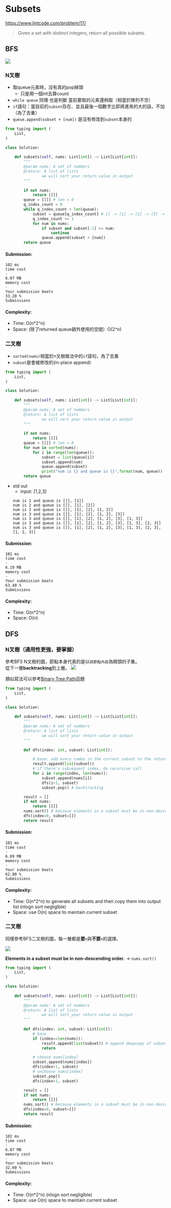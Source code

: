 # Subsets
https://www.lintcode.com/problem/17/
>Given a set with distinct integers, return all possible subsets.

## BFS

<img src="../images/17_Subsets.png" />

### N叉樹
- 取queue元素時，沒有真的pop掉頭
  - 只是用一個int去算count
- `while queue` 同理 也是判斷 當前要取的元素還夠取（相當於隊列不空）
- `if`語句：當目前的`subset`存在、並且最後一個數字比即將進來的大的話，不加（為了去重）
- `queue.append(subset + [num])` 是沒有修改到`subset`本身的
   
```python
from typing import (
    List,
)

class Solution:
    
    def subsets(self, nums: List[int]) -> List[List[int]]:
        """
        @param nums: A set of numbers
        @return: A list of lists
                we will sort your return value in output
        """
        
        if not nums:
            return [[]]
        queue = [[]] # len = 0
        q_index_count = 0
        while q_index_count < len(queue):
            subset = queue[q_index_count] # [] -> [1] -> [2] -> [3] -> [1, 2] -> [1, 3] -> [2, 3] -> [1, 2, 3]
            q_index_count += 1
            for num in nums:
                if subset and subset[-1] >= num:
                    continue
                queue.append(subset + [num])
        return queue
```
#### Submission:
```
102 ms
time cost
·
6.07 MB
memory cost
·
Your submission beats
33.20 %
Submissions
```
#### Complexity:
- Time: O(n*2^n)
- Space: (除了returned queue額外使用的空間）O(2^n)

### 二叉樹
- `sorted(nums)`相當於n叉樹做法中的`if`語句，為了去重
- `subset`是會被修改的(in-place append)
```python
from typing import (
    List,
)

class Solution:
    
    def subsets(self, nums: List[int]) -> List[List[int]]:
        """
        @param nums: A set of numbers
        @return: A list of lists
                we will sort your return value in output
        """
        
        if not nums:
            return [[]]
        queue = [[]] # len = 0
        for num in sorted(nums):
            for i in range(len(queue)):
                subset = list(queue[i])
                subset.append(num)
                queue.append(subset)
                print("num is {} and queue is {}".format(num, queue))
        return queue
```
- std out
  - input: [1,2,3] 
  ```
  num is 1 and queue is [[], [1]]
  num is 2 and queue is [[], [1], [2]]
  num is 2 and queue is [[], [1], [2], [1, 2]]
  num is 3 and queue is [[], [1], [2], [1, 2], [3]]
  num is 3 and queue is [[], [1], [2], [1, 2], [3], [1, 3]]
  num is 3 and queue is [[], [1], [2], [1, 2], [3], [1, 3], [2, 3]]
  num is 3 and queue is [[], [1], [2], [1, 2], [3], [1, 3], [2, 3], [1, 2, 3]]
  ```
#### Submission:
```
101 ms
time cost
·
6.19 MB
memory cost
·
Your submission beats
63.40 %
Submissions
```
#### Complexity:
- Time: O(n*2^n)
- Space: O(n)

## DFS
### N叉樹（通用性更強，要掌握）
參考BFS N叉樹的圖，節點本身代表的是以`該節點內容`為開頭的子集。\
從下一層**backtracking**到上層。
![](../images/17_Subsets_DFSwithBacktracking.jpg)

類似寫法可以參考[Binary Tree Path](https://github.com/chkao831/Algo_learning_notes/blob/main/DFS/LeetCode_257_Binary-Tree-Paths.md#recursive-approach-dfs-postorder-traversal-with-manual-backtracking)這題

```python
from typing import (
    List,
)

class Solution:
    
    def subsets(self, nums: List[int]) -> List[List[int]]:
        """
        @param nums: A set of numbers
        @return: A list of lists
                we will sort your return value in output
        """
        
        def dfs(index: int, subset: List[int]):

            # base: add every combo in the current subset to the returning result
            result.append(list(subset))
            # if there's subsequent index, do recursive call
            for i in range(index, len(nums)):
                subset.append(nums[i])
                dfs(i+1, subset)
                subset.pop() # backtracking

        result = []
        if not nums:
            return [[]]
        nums.sort() # because elements in a subset must be in non-descending order
        dfs(index=0, subset=[])
        return result
```
#### Submission:
```
101 ms
time cost
·
6.09 MB
memory cost
·
Your submission beats
62.80 %
Submissions
```
#### Complexity:
- Time: O(n*2^n) to generate all subsets and then copy them into output list (nlogn sort negliglble)
- Space: use O(n) space to maintain current subset

### 二叉樹
同樣參考BFS二叉樹的圖，每一層都是**要**`x`與**不要**`x`的選擇。

![](https://codeantenna.com/image/https://imgconvert.csdnimg.cn/aHR0cHM6Ly9tbWJpei5xcGljLmNuL21tYml6X2pwZy9US0FENGF4RmNpYmliQ29kWnFKUk9pYW9nYzJMN2ljMzJIVGljTjNmeHIxdVZIT05td3hHdEhsOEtGenc0Sjd6bWlhV0V3c2xsaWFoaWFUc2RMMEo5ZjhveDZXVWpBLzY0MA?x-oss-process=image/format,png)

**Elements in a subset must be in non-descending order.** -> `nums.sort()`
```python
from typing import (
    List,
)

class Solution:
    
    def subsets(self, nums: List[int]) -> List[List[int]]:
        """
        @param nums: A set of numbers
        @return: A list of lists
                we will sort your return value in output
        """
        
        def dfs(index: int, subset: List[int]):
            # base
            if (index==len(nums)):
                result.append(list(subset)) # append deepcopy of subset
                return 

            # choose nums[index]
            subset.append(nums[index])
            dfs(index+1, subset)
            # unchoose nums[index]
            subset.pop()
            dfs(index+1, subset)

        result = []
        if not nums:
            return [[]]
        nums.sort() # because elements in a subset must be in non-descending order
        dfs(index=0, subset=[])
        return result
```
#### Submission:
```
102 ms
time cost
·
6.07 MB
memory cost
·
Your submission beats
32.60 %
Submissions
```
#### Complexity:
- Time: O(n*2^n) (nlogn sort negliglble)
- Space: use O(n) space to maintain current subset
